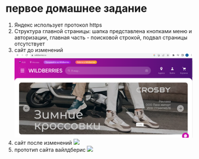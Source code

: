 # первое домашнее задание
1) Яндекс использует протокол https
2) Структура главной страницы: шапка представлена кнопками меню и авторизации, главная часть - поисковой строкой, подвал страницы отсутствует
3) сайт до изменений
   ![](https://github.com/YanaBerf/hw_web1/blob/main/wild.png)
4) сайт после изменений
   ![](https://github.com/)
5) прототип сайта вайлдберис
   ![](https://github.com/)

